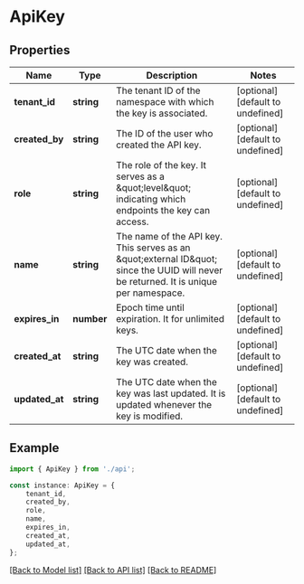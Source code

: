 # ApiKey


## Properties

Name | Type | Description | Notes
------------ | ------------- | ------------- | -------------
**tenant_id** | **string** | The tenant ID of the namespace with which the key is associated. | [optional] [default to undefined]
**created_by** | **string** | The ID of the user who created the API key. | [optional] [default to undefined]
**role** | **string** | The role of the key. It serves as a \&quot;level\&quot; indicating which endpoints the key can access.  | [optional] [default to undefined]
**name** | **string** | The name of the API key. This serves as an \&quot;external ID\&quot; since the UUID will never be returned. It is unique per namespace.  | [optional] [default to undefined]
**expires_in** | **number** | Epoch time until expiration. It for unlimited keys.  | [optional] [default to undefined]
**created_at** | **string** | The UTC date when the key was created. | [optional] [default to undefined]
**updated_at** | **string** | The UTC date when the key was last updated. It is updated whenever the key is modified.  | [optional] [default to undefined]

## Example

```typescript
import { ApiKey } from './api';

const instance: ApiKey = {
    tenant_id,
    created_by,
    role,
    name,
    expires_in,
    created_at,
    updated_at,
};
```

[[Back to Model list]](../README.md#documentation-for-models) [[Back to API list]](../README.md#documentation-for-api-endpoints) [[Back to README]](../README.md)
